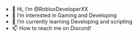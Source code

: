 - 👋 Hi, I’m @RobloxDeveloperXX
- 👀 I’m interested in Gaming and Developing
- 🌱 I’m currently learning Developing and scripting
- 📫 How to reach me on Discord!

